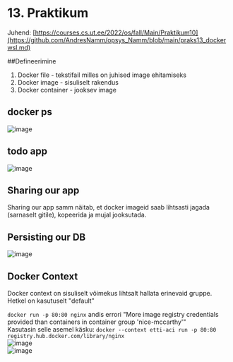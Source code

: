 # 13. Praktikum  

Juhend: [https://courses.cs.ut.ee/2022/os/fall/Main/Praktikum10](https://github.com/AndresNamm/opsys_Namm/blob/main/praks13_dockerwsl.md)

##Defineerimine
1. Docker file - tekstifail milles on juhised image ehitamiseks
2. Docker image - sisuliselt rakendus
3. Docker container - jooksev image

## docker ps
![image](https://user-images.githubusercontent.com/59764874/210226622-862064c0-2ff0-4c49-98e5-7ed68d0aaafb.png)

## todo app
![image](https://user-images.githubusercontent.com/59764874/210226652-93e115fe-1bdc-4fe1-ba9d-3b97f939628e.png)

## Sharing our app
Sharing our app samm näitab, et docker imageid saab lihtsasti jagada (sarnaselt gitile), kopeerida ja mujal jooksutada.

## Persisting our DB
![image](https://user-images.githubusercontent.com/59764874/210228067-234685e9-329b-4962-9fb0-e064210e82fb.png)

## Docker Context
Docker context on sisuliselt võimekus lihtsalt hallata erinevaid gruppe. Hetkel on kasutuselt "default"

```docker run -p 80:80 nginx``` andis errori "More image registry credentials provided than containers in container group 'nice-mccarthy'"  
Kasutasin selle asemel käsku: 
```docker --context etti-aci run -p 80:80 registry.hub.docker.com/library/nginx```  
![image](https://user-images.githubusercontent.com/59764874/210242236-65a4d143-db3f-434a-ba8a-72a474f44f9f.png)  
![image](https://user-images.githubusercontent.com/59764874/210242401-8096ce92-d3df-4184-878e-88409e840a37.png)  


